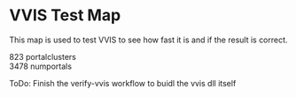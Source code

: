 # VVIS Test Map

This map is used to test VVIS to see how fast it is and if the result is correct.  

823 portalclusters  
3478 numportals  

ToDo: Finish the verify-vvis workflow to buidl the vvis dll itself  
